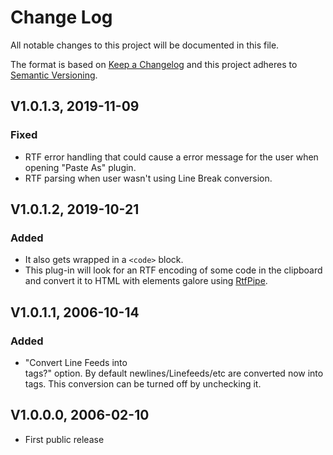 # Change Log

All notable changes to this project will be documented in this file.

The format is based on [Keep a Changelog](http://keepachangelog.com/)
and this project adheres to [Semantic Versioning](http://semver.org/).

## V1.0.1.3, 2019-11-09
### Fixed
- RTF error handling that could cause a error message for the user when opening "Paste As" plugin.
- RTF parsing when user wasn't using Line Break conversion.

## V1.0.1.2, 2019-10-21
### Added
- It also gets wrapped in a `<code>` block.
- This plug-in will look for an RTF encoding of some code in the clipboard and convert it to HTML with <span> elements galore  using [RtfPipe](https://github.com/erdomke/RtfPipe).

## V1.0.1.1, 2006-10-14
### Added
- "Convert Line Feeds into <BR> tags?" option.
	By default newlines/Linefeeds/etc are converted now into <BR> tags. 
		This conversion can be turned off by unchecking it.

## V1.0.0.0, 2006-02-10
- First public release
